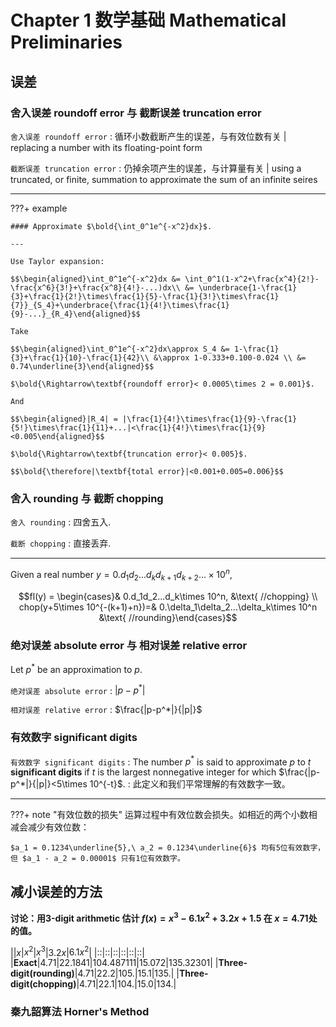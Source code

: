 # Chapter 1 数学基础 Mathematical Preliminaries

## 误差
### 舍入误差 roundoff error 与 截断误差 truncation error
`舍入误差 roundoff error`
:   循环小数截断产生的误差，与有效位数有关 | replacing a number with its floating-point form

`截断误差 truncation error`
:   仍掉余项产生的误差，与计算量有关 | using a truncated, or finite, summation to approximate the sum of an infinite seires

---

???+ example

    #### Approximate $\bold{\int_0^1e^{-x^2}dx}$.

    ---

    Use Taylor expansion:

    $$\begin{aligned}\int_0^1e^{-x^2}dx &= \int_0^1(1-x^2+\frac{x^4}{2!}-\frac{x^6}{3!}+\frac{x^8}{4!}-...)dx\\ &= \underbrace{1-\frac{1}{3}+\frac{1}{2!}\times\frac{1}{5}-\frac{1}{3!}\times\frac{1}{7}}_{S_4}+\underbrace{\frac{1}{4!}\times\frac{1}{9}-...}_{R_4}\end{aligned}$$

    Take
    
    $$\begin{aligned}\int_0^1e^{-x^2}dx\approx S_4 &= 1-\frac{1}{3}+\frac{1}{10}-\frac{1}{42}\\ &\approx 1-0.333+0.100-0.024 \\ &= 0.74\underline{3}\end{aligned}$$

    $\bold{\Rightarrow\textbf{roundoff error}< 0.0005\times 2 = 0.001}$.
    
    And

    $$\begin{aligned}|R_4| = |\frac{1}{4!}\times\frac{1}{9}-\frac{1}{5!}\times\frac{1}{11}+...|<\frac{1}{4!}\times\frac{1}{9}<0.005\end{aligned}$$

    $\bold{\Rightarrow\textbf{truncation error}< 0.005}$.

    $$\bold{\therefore|\textbf{total error}|<0.001+0.005=0.006}$$

### 舍入 rounding 与 截断 chopping
`舍入 rounding`
:   四舍五入.

`截断 chopping`
:   直接丢弃.

---

Given a real number $y = 0.d_1d_2...d_kd_{k+1}d_{k+2}...\times 10^n$,

$$fl(y) = \begin{cases}& 0.d_1d_2...d_k\times 10^n, &\text{  //chopping} \\ chop(y+5\times 10^{-(k+1)+n})=& 0.\delta_1\delta_2...\delta_k\times 10^n &\text{  //rounding}\end{cases}$$

### 绝对误差 absolute error 与 相对误差 relative error
Let $p^*$ be an approximation to $p$.

`绝对误差 absolute error`
:   $|p-p^*|$

`相对误差 relative error`
:   $\frac{|p-p^*|}{|p|}$

### 有效数字 significant digits
`有效数字 significant digits`
:   The number $p^*$ is said to approximate $p$ to $t$ **significant digits** if $t$ is the largest nonnegative integer for which $\frac{|p-p^*|}{|p|}<5\times 10^{-t}$.
:    此定义和我们平常理解的有效数字一致。

---

???+ note "有效位数的损失"
    运算过程中有效位数会损失。如相近的两个小数相减会减少有效位数：

    $a_1 = 0.1234\underline{5},\ a_2 = 0.1234\underline{6}$ 均有5位有效数字，但 $a_1 - a_2 = 0.00001$ 只有1位有效数字。

## 减小误差的方法
**讨论：用3-digit arithmetic 估计 $f(x) = x^3-6.1x^2+3.2x+1.5$ 在 $x=4.71$处的值。**

||$x$|$x^2$|$x^3$|$3.2x$|$6.1x^2$|
|::|::|::|::|::|::|
|**Exact**|4.71|22.1841|104.487111|15.072|135.32301|
|**Three-digit(rounding)**|4.71|22.2|105.|15.1|135.|
|**Three-digit(chopping)**|4.71|22.1|104.|15.0|134.|

### 秦九韶算法 Horner's Method